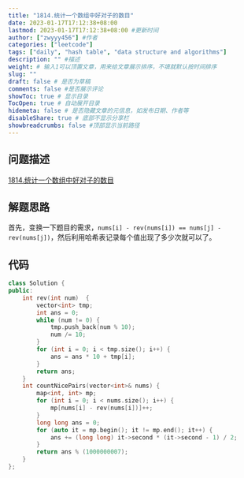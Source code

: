 ```yaml
---
title: "1814.统计一个数组中好对子的数目"
date: 2023-01-17T17:12:38+08:00
lastmod: 2023-01-17T17:12:38+08:00 #更新时间
author: ["zwyyy456"] #作者
categories: ["leetcode"]
tags: ["daily", "hash table", "data structure and algorithms"]
description: "" #描述
weight: # 输入1可以顶置文章，用来给文章展示排序，不填就默认按时间排序
slug: ""
draft: false # 是否为草稿
comments: false #是否展示评论
showToc: true # 显示目录
TocOpen: true # 自动展开目录
hidemeta: false # 是否隐藏文章的元信息，如发布日期、作者等
disableShare: true # 底部不显示分享栏
showbreadcrumbs: false #顶部显示当前路径
---
```

## 问题描述
[1814.统计一个数组中好对子的数目](https://leetcode.cn/problems/count-nice-pairs-in-an-array/)

## 解题思路
首先，变换一下题目的需求，`nums[i] - rev(nums[i]) == nums[j] - rev(nums[j])`，然后利用哈希表记录每个值出现了多少次就可以了。

## 代码
```cpp
class Solution {
public:
    int rev(int num)  {
        vector<int> tmp;
        int ans = 0;
        while (num != 0) {
            tmp.push_back(num % 10);
            num /= 10;
        }
        for (int i = 0; i < tmp.size(); i++) {
            ans = ans * 10 + tmp[i];
        }
        return ans;
    }
    int countNicePairs(vector<int>& nums) {
        map<int, int> mp;
        for (int i = 0; i < nums.size(); i++) {
            mp[nums[i] - rev(nums[i])]++;
        }
        long long ans = 0;
        for (auto it = mp.begin(); it != mp.end(); it++) {
            ans += (long long) it->second * (it->second - 1) / 2;
        }
        return ans % (1000000007);
    }
};
```

